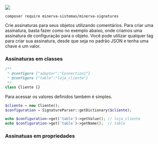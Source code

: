 ![](http://i.imgur.com/JTyviEc.png)

`composer require minerva-sistemas/minerva-signatures`

Crie assinaturas para seus objetos utilizando comentários. Para criar uma assinatura, basta fazer como no exemplo abaixo, onde criamos uma assinatura de configuração para o objeto. Você pode utilizar qualquer tag para criar sua assinatura, desde que seja no padrão JSON e tenha uma chave e um valor.

### Assinaturas em classes

```php
/**
 * @configure {"adapter":"Connection1"}
 * @configure {"table":"loja_cliente"}
 */
class Cliente {}
```
Para acessar os valores definidos também é simples.

```php
$cliente = new Cliente();
$configuration = SignatureParser::getDictionary($cliente);

echo $configuration->get('table')->getValue(); // loja_cliente
echo $configuration->get('table')->getName();  // table
```

### Assinatuas em propriedades
